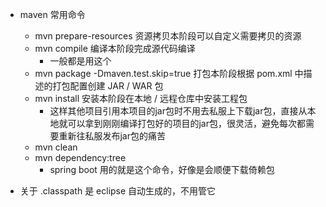 - maven 常用命令
    - mvn prepare-resources 资源拷贝本阶段可以自定义需要拷贝的资源
    - mvn compile 编译本阶段完成源代码编译
        - 一般都是用这个
    - mvn package -Dmaven.test.skip=true 打包本阶段根据 pom.xml 中描述的打包配置创建 JAR / WAR 包
    - mvn install 安装本阶段在本地 / 远程仓库中安装工程包
        - 这样其他项目引用本项目的jar包时不用去私服上下载jar包，直接从本地就可以拿到刚刚编译打包好的项目的jar包，很灵活，避免每次都需要重新往私服发布jar包的痛苦
    - mvn clean
    - mvn dependency:tree
    	- spring boot 用的就是这个命令，好像是会顺便下载倚赖包

- 关于 .classpath 是 eclipse 自动生成的，不用管它    
